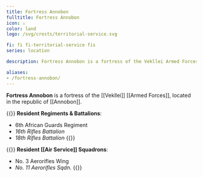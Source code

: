 ```yaml
---
title: Fortress Annobon
fulltitle: Fortress Annobon
icon: ⚔️
color: land
logo: /svg/crests/territorial-service.svg

fi: fi fi-territorial-service fis
series: location

description: Fortress Annobon is a fortress of the Vekllei Armed Forces, located in the republic of Annobon.

aliases:
- /fortress-annobon/
---
```

**Fortress Annobon** is a fortress of the [[Vekllei]] [[Armed Forces]], located in the republic of [[Annobon]].

{{<note table>}}
**Resident Regiments & Battalions**:

* 6th African Guards Regiment
* *16th Rifles Battalion*
* *18th Rifles Battalion*
{{</note>}}

{{<note table>}}
**Resident [[Air Service]] Squadrons**:

* No. 3 Aerorifles Wing
* *No. 11 Aerorifles Sqdn.*
{{</note>}}